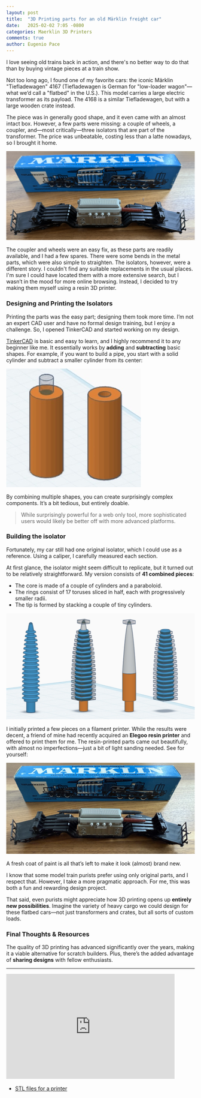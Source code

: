 ```yaml
---
layout: post
title:  "3D Printing parts for an old Märklin freight car"
date:   2025-02-02 7:05 -0800
categories: Maerklin 3D Printers
comments: true
author: Eugenio Pace
---
```


I love seeing old trains back in action, and there's no better way to do that than by buying vintage pieces at a train show.

Not too long ago, I found one of my favorite cars: the iconic Märklin "Tiefladewagen" 4167 (Tiefladewagen is German for "low-loader wagon"—what we’d call a "flatbed" in the U.S.). This model carries a large electric transformer as its payload. The 4168 is a similar Tiefladewagen, but with a large wooden crate instead.

The piece was in generally good shape, and it even came with an almost intact box. However, a few parts were missing: a couple of wheels, a coupler, and—most critically—three isolators that are part of the transformer. The price was unbeatable, costing less than a latte nowadays, so I brought it home.

![](/media/4617-incomplete.jpeg)

The coupler and wheels were an easy fix, as these parts are readily available, and I had a few spares. There were some bends in the metal parts, which were also simple to straighten. The isolators, however, were a different story. I couldn't find any suitable replacements in the usual places. I'm sure I could have located them with a more extensive search, but I wasn’t in the mood for more online browsing. Instead, I decided to try making them myself using a resin 3D printer.

### Designing and Printing the Isolators

Printing the parts was the easy part; designing them took more time. I’m not an expert CAD user and have no formal design training, but I enjoy a challenge. So, I opened TinkerCAD and started working on my design.

[TinkerCAD](https://www.tinkercad.com) is basic and easy to learn, and I highly recommend it to any beginner like me. It essentially works by **adding** and **subtracting** basic shapes. For example, if you want to build a pipe, you start with a solid cylinder and subtract a smaller cylinder from its center:

![](/media/tinkercad.jpg)

By combining multiple shapes, you can create surprisingly complex components. It’s a bit tedious, but entirely doable.

> While surprisingly powerful for a web only tool, more sophisticated users would likely be better off with more advanced platforms.

### Building the isolator

Fortunately, my car still had one original isolator, which I could use as a reference. Using a caliper, I carefully measured each section.

At first glance, the isolator might seem difficult to replicate, but it turned out to be relatively straightforward. My version consists of **41 combined pieces**:

* The core is made of a couple of cylinders and a paraboloid.
* The rings consist of 17 toruses sliced in half, each with progressively smaller radii.
* The tip is formed by stacking a couple of tiny cylinders.

![](/media/isolator.jpg)

I initially printed a few pieces on a filament printer. While the results were decent, a friend of mine had recently acquired an **Elegoo resin printer** and offered to print them for me. The resin-printed parts came out beautifully, with almost no imperfections—just a bit of light sanding needed. See for yourself:

![](/media/4617-complete.jpeg)

A fresh coat of paint is all that’s left to make it look (almost) brand new.

I know that some model train purists prefer using only original parts, and I respect that. However, I take a more pragmatic approach. For me, this was both a fun and rewarding design project.

That said, even purists might appreciate how 3D printing opens up **entirely new possibilities**. Imagine the variety of heavy cargo we could design for these flatbed cars—not just transformers and crates, but all sorts of custom loads.

### Final Thoughts & Resources

The quality of 3D printing has advanced significantly over the years, making it a viable alternative for scratch builders. Plus, there’s the added advantage of **sharing designs** with fellow enthusiasts.

---

<iframe width="450" height="280" src="https://www.tinkercad.com/embed/lclsQU8BXfl?editbtn=1&simlab=1" frameborder="0" marginwidth="0" marginheight="0" scrolling="no"></iframe>


* [STL files for a printer](/media/Isolator%20-%20Maerklin%20-%204617-2.stl)


